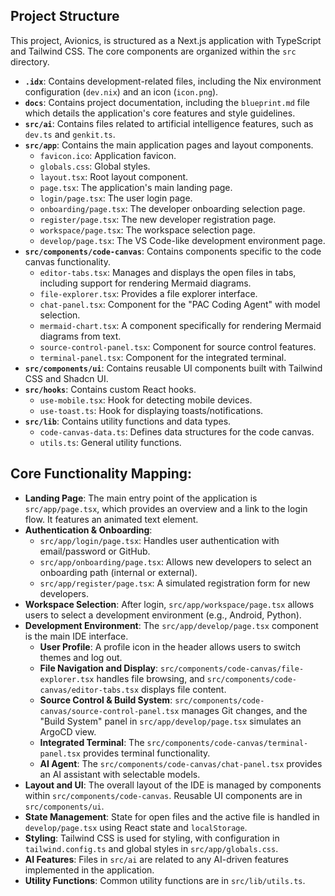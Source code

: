 
## Project Structure

This project, Avionics, is structured as a Next.js application with TypeScript and Tailwind CSS. The core components are organized within the `src` directory.

- **`.idx`**: Contains development-related files, including the Nix environment configuration (`dev.nix`) and an icon (`icon.png`).
- **`docs`**: Contains project documentation, including the `blueprint.md` file which details the application's core features and style guidelines.
- **`src/ai`**: Contains files related to artificial intelligence features, such as `dev.ts` and `genkit.ts`.
- **`src/app`**: Contains the main application pages and layout components.
    - `favicon.ico`: Application favicon.
    - `globals.css`: Global styles.
    - `layout.tsx`: Root layout component.
    - `page.tsx`: The application's main landing page.
    - `login/page.tsx`: The user login page.
    - `onboarding/page.tsx`: The developer onboarding selection page.
    - `register/page.tsx`: The new developer registration page.
    - `workspace/page.tsx`: The workspace selection page.
    - `develop/page.tsx`: The VS Code-like development environment page.
- **`src/components/code-canvas`**: Contains components specific to the code canvas functionality.
    - `editor-tabs.tsx`: Manages and displays the open files in tabs, including support for rendering Mermaid diagrams.
    - `file-explorer.tsx`: Provides a file explorer interface.
    - `chat-panel.tsx`: Component for the "PAC Coding Agent" with model selection.
    - `mermaid-chart.tsx`: A component specifically for rendering Mermaid diagrams from text.
    - `source-control-panel.tsx`: Component for source control features.
    - `terminal-panel.tsx`: Component for the integrated terminal.
- **`src/components/ui`**: Contains reusable UI components built with Tailwind CSS and Shadcn UI.
- **`src/hooks`**: Contains custom React hooks.
    - `use-mobile.tsx`: Hook for detecting mobile devices.
    - `use-toast.ts`: Hook for displaying toasts/notifications.
- **`src/lib`**: Contains utility functions and data types.
    - `code-canvas-data.ts`: Defines data structures for the code canvas.
    - `utils.ts`: General utility functions.

## Core Functionality Mapping:

- **Landing Page**: The main entry point of the application is `src/app/page.tsx`, which provides an overview and a link to the login flow. It features an animated text element.
- **Authentication & Onboarding**:
    - `src/app/login/page.tsx`: Handles user authentication with email/password or GitHub.
    - `src/app/onboarding/page.tsx`: Allows new developers to select an onboarding path (internal or external).
    - `src/app/register/page.tsx`: A simulated registration form for new developers.
- **Workspace Selection**: After login, `src/app/workspace/page.tsx` allows users to select a development environment (e.g., Android, Python).
- **Development Environment**: The `src/app/develop/page.tsx` component is the main IDE interface.
    - **User Profile**: A profile icon in the header allows users to switch themes and log out.
    - **File Navigation and Display**: `src/components/code-canvas/file-explorer.tsx` handles file browsing, and `src/components/code-canvas/editor-tabs.tsx` displays file content.
    - **Source Control & Build System**: `src/components/code-canvas/source-control-panel.tsx` manages Git changes, and the "Build System" panel in `src/app/develop/page.tsx` simulates an ArgoCD view.
    - **Integrated Terminal**: The `src/components/code-canvas/terminal-panel.tsx` provides terminal functionality.
    - **AI Agent**: The `src/components/code-canvas/chat-panel.tsx` provides an AI assistant with selectable models.
- **Layout and UI**: The overall layout of the IDE is managed by components within `src/components/code-canvas`. Reusable UI components are in `src/components/ui`.
- **State Management**: State for open files and the active file is handled in `develop/page.tsx` using React state and `localStorage`.
- **Styling**: Tailwind CSS is used for styling, with configuration in `tailwind.config.ts` and global styles in `src/app/globals.css`.
- **AI Features**: Files in `src/ai` are related to any AI-driven features implemented in the application.
- **Utility Functions**: Common utility functions are in `src/lib/utils.ts`.
